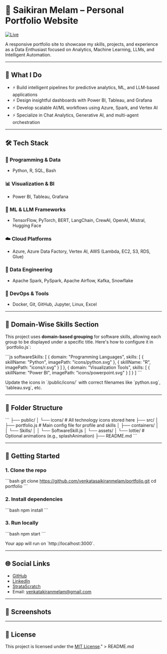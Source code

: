 # 💼 Saikiran Melam – Personal Portfolio Website

[![Live](https://img.shields.io/badge/Visit-Live%20Site-green?style=for-the-badge&logo=vercel&logoColor=white)](https://www.saikiranmelam.com/)

A responsive portfolio site to showcase my skills, projects, and experience as a Data Enthusiast focused on Analytics, Machine Learning, LLMs, and Intelligent Automation.


---

## 🧠 What I Do

- ⚡ Build intelligent pipelines for predictive analytics, ML, and LLM-based applications  
- ⚡ Design insightful dashboards with Power BI, Tableau, and Grafana  
- ⚡ Develop scalable AI/ML workflows using Azure, Spark, and Vertex AI  
- ⚡ Specialize in Chat Analytics, Generative AI, and multi-agent orchestration

---

## 🛠 Tech Stack

### 🧩 Programming & Data
- Python, R, SQL, Bash

### 📊 Visualization & BI
- Power BI, Tableau, Grafana

### 🤖 ML & LLM Frameworks
- TensorFlow, PyTorch, BERT, LangChain, CrewAI, OpenAI, Mistral, Hugging Face

### ☁️ Cloud Platforms
- Azure, Azure Data Factory, Vertex AI, AWS (Lambda, EC2, S3, RDS, Glue)

### 🔄 Data Engineering
- Apache Spark, PySpark, Apache Airflow, Kafka, Snowflake

### 🧰 DevOps & Tools
- Docker, Git, GitHub, Jupyter, Linux, Excel

---

## 🧩 Domain-Wise Skills Section

This project uses **domain-based grouping** for software skills, allowing each group to be displayed under a specific title. Here's how to configure it in \`portfolio.js\`:

\`\`\`js
softwareSkills: [
  {
    domain: \"Programming Languages\",
    skills: [
      { skillName: \"Python\", imagePath: \"icons/python.svg\" },
      { skillName: \"R\", imagePath: \"icons/r.svg\" }
    ]
  },
  {
    domain: \"Visualization Tools\",
    skills: [
      { skillName: \"Power BI\", imagePath: \"icons/powerpoint.svg\" }
    ]
  }
]
\`\`\`

Update the icons in \`/public/icons/\` with correct filenames like \`python.svg\`, \`tableau.svg\`, etc.

---

## 📁 Folder Structure

\`\`\`
├── public/
│   └── icons/            # All technology icons stored here
├── src/
│   ├── portfolio.js      # Main config file for profile and skills
│   ├── containers/
│   │   └── Skills/
│   │       └── SoftwareSkill.js
│   └── assets/
│       └── lottie/       # Optional animations (e.g., splashAnimation)
├── README.md
\`\`\`

---

## 🚀 Getting Started

### 1. Clone the repo

\`\`\`bash
git clone https://github.com/venkatasaikiranmelam/portfolio.git
cd portfolio
\`\`\`

### 2. Install dependencies

\`\`\`bash
npm install
\`\`\`

### 3. Run locally

\`\`\`bash
npm start
\`\`\`

Your app will run on \`http://localhost:3000\`.

---

## 🌐 Social Links

- [GitHub](https://github.com/venkatasaikiranmelam)
- [LinkedIn](https://www.linkedin.com/in/mvsaikiran92/)
- [StrataScratch](https://platform.stratascratch.com/user/saikiranmelam)
- Email: venkatakiranmelam@gmail.com

---

## 📸 Screenshots



---

## 📄 License

This project is licensed under the [MIT License](LICENSE)." > README.md
